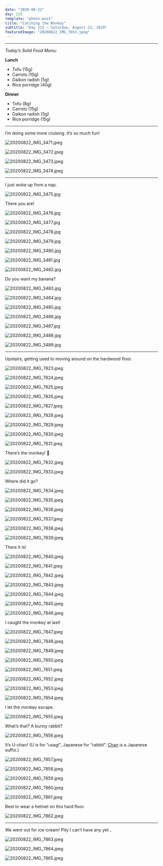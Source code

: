 ```yaml
---
date: "2020-08-22"
day: 215
template: "photo-post"
title: "Catching the Monkey"
subtitle: "Day 215 – Saturday, August 22, 2020"
featuredImage: "20200822_IMG_7853.jpeg"
---
```


<hr />

_Today’s Solid Food Menu:_

**Lunch**

- Tofu (15g)
- Carrots (10g)
- Daikon radish (5g)
- Rice porridge (40g)

**Dinner**

- Tofu (8g)
- Carrots (15g)
- Daikon radish (5g)
- Rice porridge (15g)

<hr />

I’m doing some more cruising. It’s so much fun!

![20200822_IMG_3471.jpeg](20200822_IMG_3471.jpeg)

![20200822_IMG_3472.jpeg](20200822_IMG_3472.jpeg)

![20200822_IMG_3473.jpeg](20200822_IMG_3473.jpeg)

![20200822_IMG_3474.jpeg](20200822_IMG_3474.jpeg)

<hr />

I just woke up from a nap.

![20200822_IMG_3475.jpg](20200822_IMG_3475.jpg)

There you are!

![20200822_IMG_3476.jpg](20200822_IMG_3476.jpg)

![20200822_IMG_3477.jpg](20200822_IMG_3477.jpg)

![20200822_IMG_3478.jpg](20200822_IMG_3478.jpg)

![20200822_IMG_3479.jpg](20200822_IMG_3479.jpg)

![20200822_IMG_3480.jpg](20200822_IMG_3480.jpg)

![20200822_IMG_3481.jpg](20200822_IMG_3481.jpg)

![20200822_IMG_3482.jpg](20200822_IMG_3482.jpg)

Do you want my banana?

![20200822_IMG_3483.jpg](20200822_IMG_3483.jpg)

![20200822_IMG_3484.jpg](20200822_IMG_3484.jpg)

![20200822_IMG_3485.jpg](20200822_IMG_3485.jpg)

![20200822_IMG_3486.jpg](20200822_IMG_3486.jpg)

![20200822_IMG_3487.jpg](20200822_IMG_3487.jpg)

![20200822_IMG_3488.jpg](20200822_IMG_3488.jpg)

![20200822_IMG_3489.jpg](20200822_IMG_3489.jpg)

<hr />

Upstairs, getting used to moving around on the hardwood floor.

![20200822_IMG_7823.jpeg](20200822_IMG_7823.jpeg)

![20200822_IMG_7824.jpeg](20200822_IMG_7824.jpeg)

![20200822_IMG_7825.jpeg](20200822_IMG_7825.jpeg)

![20200822_IMG_7826.jpeg](20200822_IMG_7826.jpeg)

![20200822_IMG_7827.jpeg](20200822_IMG_7827.jpeg)

![20200822_IMG_7828.jpeg](20200822_IMG_7828.jpeg)

![20200822_IMG_7829.jpeg](20200822_IMG_7829.jpeg)

![20200822_IMG_7830.jpeg](20200822_IMG_7830.jpeg)

![20200822_IMG_7831.jpeg](20200822_IMG_7831.jpeg)

There’s the monkey! 🐒

![20200822_IMG_7832.jpeg](20200822_IMG_7832.jpeg)

![20200822_IMG_7833.jpeg](20200822_IMG_7833.jpeg)

Where did it go?

![20200822_IMG_7834.jpeg](20200822_IMG_7834.jpeg)

![20200822_IMG_7835.jpeg](20200822_IMG_7835.jpeg)

![20200822_IMG_7836.jpeg](20200822_IMG_7836.jpeg)

![20200822_IMG_7837.jpeg](20200822_IMG_7837.jpeg)

![20200822_IMG_7838.jpeg](20200822_IMG_7838.jpeg)

![20200822_IMG_7839.jpeg](20200822_IMG_7839.jpeg)

There it is!

![20200822_IMG_7840.jpeg](20200822_IMG_7840.jpeg)

![20200822_IMG_7841.jpeg](20200822_IMG_7841.jpeg)

![20200822_IMG_7842.jpeg](20200822_IMG_7842.jpeg)

![20200822_IMG_7843.jpeg](20200822_IMG_7843.jpeg)

![20200822_IMG_7844.jpeg](20200822_IMG_7844.jpeg)

![20200822_IMG_7845.jpeg](20200822_IMG_7845.jpeg)

![20200822_IMG_7846.jpeg](20200822_IMG_7846.jpeg)

I caught the monkey at last!

![20200822_IMG_7847.jpeg](20200822_IMG_7847.jpeg)

![20200822_IMG_7848.jpeg](20200822_IMG_7848.jpeg)

![20200822_IMG_7849.jpeg](20200822_IMG_7849.jpeg)

![20200822_IMG_7850.jpeg](20200822_IMG_7850.jpeg)

![20200822_IMG_7851.jpeg](20200822_IMG_7851.jpeg)

![20200822_IMG_7852.jpeg](20200822_IMG_7852.jpeg)

![20200822_IMG_7853.jpeg](20200822_IMG_7853.jpeg)

![20200822_IMG_7854.jpeg](20200822_IMG_7854.jpeg)

I let the monkey escape.

![20200822_IMG_7855.jpeg](20200822_IMG_7855.jpeg)

What’s that? A bunny rabbit?

![20200822_IMG_7856.jpeg](20200822_IMG_7856.jpeg)

It’s U-chan! (U is for “usagi”, Japanese for “rabbit”. <a href="https://en.wikipedia.org/wiki/Japanese_honorifics#Chan">Chan</a> is a Japanese suffix.)

![20200822_IMG_7857.jpeg](20200822_IMG_7857.jpeg)

![20200822_IMG_7858.jpeg](20200822_IMG_7858.jpeg)

![20200822_IMG_7859.jpeg](20200822_IMG_7859.jpeg)

![20200822_IMG_7860.jpeg](20200822_IMG_7860.jpeg)

![20200822_IMG_7861.jpeg](20200822_IMG_7861.jpeg)

Best to wear a helmet on this hard floor.

![20200822_IMG_7862.jpeg](20200822_IMG_7862.jpeg)

<hr />

We went out for ice-cream! Pity I can’t have any yet…

![20200822_IMG_7863.jpeg](20200822_IMG_7863.jpeg)

![20200822_IMG_7864.jpeg](20200822_IMG_7864.jpeg)

![20200822_IMG_7865.jpeg](20200822_IMG_7865.jpeg)
